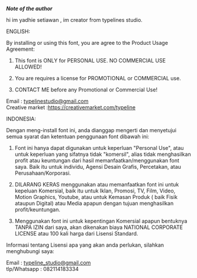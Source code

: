 ***Note of the author***

hi im yadhie setiawan , im creator from typelines studio.  
   
 ENGLISH:  
   
 By installing or using this font, you are agree to the Product Usage Agreement:  
   
 1. This font is ONLY for PERSONAL USE. NO COMMERCIAL USE ALLOWED!  
 2. You are requires a license for PROMOTIONAL or COMMERCIAL use.  
   
 3. CONTACT ME before any Promotional or Commercial Use!  
   
 Email : <typelinestudio@gmail.com>  
 Creative market :<https://creativemarket.com/typeline>  
   
 INDONESIA:  
   
 Dengan meng-install font ini, anda dianggap mengerti dan menyetujui semua syarat dan ketentuan penggunaan font dibawah ini:  
   
 1. Font ini hanya dapat digunakan untuk keperluan "Personal Use", atau untuk keperluan yang sifatnya tidak "komersil", alias tidak menghasilkan profit atau keuntungan dari hasil memanfaatkan/menggunakan font saya. Baik itu untuk individu, Agensi Desain Grafis, Percetakan, atau Perusahaan/Korporasi.  
   
 2. DILARANG KERAS menggunakan atau memanfaatkan font ini untuk kepeluan Komersial, baik itu untuk Iklan, Promosi, TV, Film, Video, Motion Graphics, Youtube, atau untuk Kemasan Produk ( baik Fisik ataupun Digital) atau Media apapun dengan tujuan menghasilkan profit/keuntungan.  
   
 3. Menggunakan font ini untuk kepentingan Komersial apapun bentuknya TANPA IZIN dari saya, akan dikenakan biaya NATIONAL CORPORATE LICENSE atau 100 kali harga dari Lisensi Standard.   
   
 Informasi tentang Lisensi apa yang akan anda perlukan, silahkan menghubungi saya:  
   
 Email : [typeline\_studio@gmail.com](mailto:typeline_studio@gmail.com)  
 tlp/Whatsapp : 082114183334